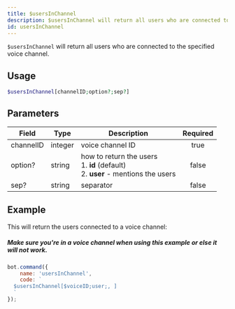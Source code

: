 ```yaml
---
title: $usersInChannel
description: $usersInChannel will return all users who are connected to the specified voice channel.
id: usersInChannel
---
```


`$usersInChannel` will return all users who are connected to the specified voice channel.

## Usage

```php
$usersInChannel[channelID;option?;sep?]
```

## Parameters

| Field     | Type    | Description                                                                                | Required |
|-----------|---------|--------------------------------------------------------------------------------------------|:--------:|
| channelID | integer | voice channel ID                                                                           |   true   |
| option?   | string  | how to return the users <br /> 1. **id** (default) <br /> 2. **user** - mentions the users |  false   |
| sep?      | string  | separator                                                                                  |  false   |

## Example

This will return the users connected to a voice channel:

##### Make sure you're in a voice channel when using this example or else it will not work.

```javascript
bot.command({
    name: 'usersInChannel',
    code: `
  $usersInChannel[$voiceID;user;, ]
  `
});
```
